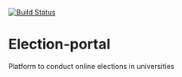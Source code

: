 [![Build Status](https://travis-ci.com/KunalMoharkar/Election-portal.svg?branch=master)](https://travis-ci.com/KunalMoharkar/Election-portal)

# Election-portal
Platform to conduct online elections in universities

